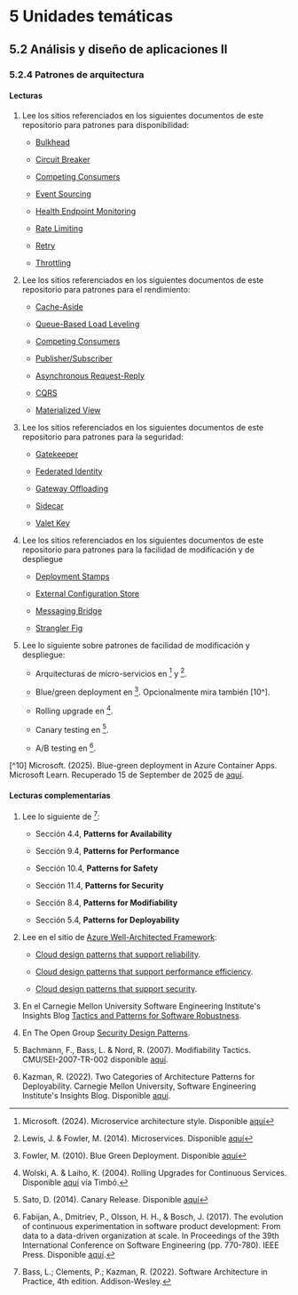 # 5 Unidades temáticas

## 5.2 Análisis y diseño de aplicaciones II

### 5.2.4 Patrones de arquitectura

#### Lecturas

1. Lee los sitios referenciados en los siguientes documentos de este repositorio
   para patrones para disponibilidad:

    * [Bulkhead](/2_Tecnicas_y_herramientas/2_09_.Patrones_de_arquitectura/2_09_Bulkhead.md)

    * [Circuit Breaker](/2_Tecnicas_y_herramientas/2_09_.Patrones_de_arquitectura/2_09_Circuit_breaker.md)

    * [Competing Consumers](/2_Tecnicas_y_herramientas/2_09_.Patrones_de_arquitectura/2_09_Competing_Consumers.md)

    * [Event Sourcing](/2_Tecnicas_y_herramientas/2_09_.Patrones_de_arquitectura/2_09_Event_Sourcing.md)

    * [Health Endpoint Monitoring](/2_Tecnicas_y_herramientas/2_09_.Patrones_de_arquitectura/2_09_Health_Endpoint_Monitoring.md)

    * [Rate Limiting](/2_Tecnicas_y_herramientas/2_09_.Patrones_de_arquitectura/2_09_Rate_Limiting.md)

    * [Retry](/2_Tecnicas_y_herramientas/2_09_.Patrones_de_arquitectura/2_09_Retry.md)

    * [Throttling](/2_Tecnicas_y_herramientas/2_09_.Patrones_de_arquitectura/2_09_Throttling.md)

2. Lee los sitios referenciados en los siguientes documentos de este repositorio
   para patrones para el rendimiento:

    * [Cache-Aside](/2_Tecnicas_y_herramientas/2_09_.Patrones_de_arquitectura/2_09_Cache_Aside.md)

    * [Queue-Based Load Leveling](/2_Tecnicas_y_herramientas/2_09_.Patrones_de_arquitectura/2_09_Queue-Based_Load_Leveling.md)

    * [Competing Consumers](/2_Tecnicas_y_herramientas/2_09_.Patrones_de_arquitectura/2_09_Competing_Consumers.md)

    * [Publisher/Subscriber](/2_Tecnicas_y_herramientas/2_09_.Patrones_de_arquitectura/2_09_Publisher_Subscriber.md)

    * [Asynchronous Request-Reply](/2_Tecnicas_y_herramientas/2_09_.Patrones_de_arquitectura/2_09_Asynchronous_Request_Reply.md)

    * [CQRS](/2_Tecnicas_y_herramientas/2_09_.Patrones_de_arquitectura/2_09_CQRS.md)

    * [Materialized View](/2_Tecnicas_y_herramientas/2_09_.Patrones_de_arquitectura/2_09_Materialized_View.md)

3. Lee los sitios referenciados en los siguientes documentos de este repositorio
   para patrones para la seguridad:

    * [Gatekeeper](/2_Tecnicas_y_herramientas/2_09_.Patrones_de_arquitectura/2_09_Gatekeeper.md)

    * [Federated Identity](/2_Tecnicas_y_herramientas/2_09_.Patrones_de_arquitectura/2_09_Federated_Identity.md)

    * [Gateway Offloading](/2_Tecnicas_y_herramientas/2_09_.Patrones_de_arquitectura/2_09_Gateway_Offloading.md)

    * [Sidecar](/2_Tecnicas_y_herramientas/2_09_.Patrones_de_arquitectura/2_09_Sidecar.md)

    * [Valet Key](/2_Tecnicas_y_herramientas/2_09_.Patrones_de_arquitectura/2_09_Valet_Key.md)

4. Lee los sitios referenciados en los siguientes documentos de este repositorio
   para patrones para la facilidad de modificación y de despliegue

    * [Deployment
      Stamps](/2_Tecnicas_y_herramientas/2_09_.Patrones_de_arquitectura/2_09_Deployment_Stamps.md)

    * [External Configuration
      Store](/2_Tecnicas_y_herramientas/2_09_.Patrones_de_arquitectura/2_09_External_Configuration_Store.md)

    * [Messaging
      Bridge](/2_Tecnicas_y_herramientas/2_09_.Patrones_de_arquitectura/2_09_Messaging_Bridge.md)

    * [Strangler
      Fig](/2_Tecnicas_y_herramientas/2_09_.Patrones_de_arquitectura/2_09_Strangler_Fig.md)

5. Lee lo siguiente sobre patrones de facilidad de modificación y despliegue:

    * Arquitecturas de micro-servicios en [^4] y [^5].

    * Blue/green deployment en [^6]. Opcionalmente mira también [10^].

    * Rolling upgrade en [^7].

    * Canary testing en [^8].

    * A/B testing en [^9].

[^4]: Microsoft. (2024). Microservice architecture style. Disponible
  [aquí](https://learn.microsoft.com/en-us/azure/architecture/guide/architecture-styles/microservices)

[^5]: Lewis, J. & Fowler, M. (2014). Microservices. Disponible
  [aquí](https://martinfowler.com/bliki/BlueGreenDeployment.html)

[^6]: Fowler, M. (2010). Blue Green Deployment. Disponible
  [aquí](https://martinfowler.com/bliki/BlueGreenDeployment.html)

<!-- cSpell:ignore Wolski Laiho Fabijan Dmitriev Olsson -->

[^7]: Wolski, A. & Laiho, K. (2004). Rolling Upgrades for Continuous Services.
  Disponible
  [aquí](https://link-springer-com.proxy.timbo.org.uy/chapter/10.1007/978-3-540-30225-4_13)
  vía Timbó.

[^8]: Sato, D. (2014). Canary Release. Disponible
  [aquí](https://martinfowler.com/bliki/CanaryRelease.html?ref=wellarchitected)

[^9]: Fabijan, A., Dmitriev, P., Olsson, H. H., & Bosch, J. (2017). The
    evolution of continuous experimentation in software product development:
    From data to a data-driven organization at scale. In Proceedings of the 39th
    International Conference on Software Engineering (pp. 770-780). IEEE Press.
    Disponible
    [aquí](https://www.researchgate.net/publication/317006885_The_Evolution_of_Continuous_Experimentation_in_Software_Product_Development).

[^10] Microsoft. (2025). Blue-green deployment in Azure Container Apps.
Microsoft Learn. Recuperado 15 de September de 2025 de
[aquí](https://learn.microsoft.com/en-us/azure/container-apps/blue-green-deployment?pivots=azure-cli).

#### Lecturas complementarias

<!-- cSpell:ignore Bachmann Nord -->

1. Lee lo siguiente de [^1]:

    * Sección 4.4, **Patterns for Availability**

    * Sección 9.4, **Patterns for Performance**

    * Sección 10.4, **Patterns for Safety**

    * Sección 11.4, **Patterns for Security**

    * Sección 8.4, **Patterns for Modifiability**

    * Sección 5.4, **Patterns for Deployability**

2. Lee en el sitio de [Azure Well-Architected
   Framework](https://learn.microsoft.com/en-us/azure/well-architected/):

    * [Cloud design patterns that support
      reliability](https://learn.microsoft.com/en-us/azure/well-architected/reliability/design-patterns).

    * [Cloud design patterns that support performance
      efficiency](https://learn.microsoft.com/en-us/azure/well-architected/performance-efficiency/design-patterns).

    * [Cloud design patterns that support
      security](https://learn.microsoft.com/en-us/azure/well-architected/security/design-patterns).

3. En el Carnegie Mellon University Software Engineering Institute's Insights
  Blog [Tactics and Patterns for Software
  Robustness](https://insights.sei.cmu.edu/blog/tactics-and-patterns-for-software-robustness/).

4. En The Open Group [Security Design
  Patterns](https://pubs.opengroup.org/onlinepubs/9299969899/toc.pdf).

5. Bachmann, F., Bass, L. & Nord, R. (2007). Modifiability Tactics.
  CMU/SEI-2007-TR-002 disponible
  [aquí](https://insights.sei.cmu.edu/documents/778/2007_005_001_14858.pdf).

6. Kazman, R. (2022). Two Categories of Architecture Patterns for Deployability.
  Carnegie Mellon University, Software Engineering Institute's Insights Blog.
  Disponible
  [aquí](https://insights.sei.cmu.edu/blog/two-categories-of-architecture-patterns-for-deployability/).

[^1]: Bass, L.; Clements, P.; Kazman, R. (2022). Software Architecture in
    Practice, 4th edition. Addison-Wesley.

